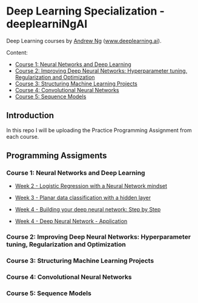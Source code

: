 # Deep Learning Specialization - deeplearniNgAI
Deep Learning courses by [Andrew Ng](http://www.andrewng.org/) (www.deeplearning.ai).

Content:
- [Course 1: Neural Networks and Deep Learning](https://www.coursera.org/learn/neural-networks-deep-learning/)
- [Course 2: Improving Deep Neural Networks: Hyperparameter tuning, Regularization and Optimization](https://www.coursera.org/learn/deep-neural-network/)
- [Course 3: Structuring Machine Learning Projects](https://www.coursera.org/learn/machine-learning-projects)
- [Course 4: Convolutional Neural Networks](https://www.coursera.org/learn/convolutional-neural-networks)
- [Course 5: Sequence Models](https://www.coursera.org/learn/nlp-sequence-models)

## Introduction
In this repo I will be uploading the Practice Programming Assignment from each course. 

## Programming Assigments
### Course 1: Neural Networks and Deep Learning
- [Week 2 - Logistic Regression with a Neural Network mindset](https://github.com/iamrosmarin/deeplearniNgAI/blob/master/01_Neural%20Networks%20and%20Deep%20Learning%20/01_Logistic_Regression_with_a_Neural_Network_mindset_v3.ipynb)

- [Week 3 - Planar data classification with a hidden layer](https://github.com/iamrosmarin/deeplearniNgAI/blob/master/01_Neural%20Networks%20and%20Deep%20Learning%20/02_Planar_data_classification_with_one_hidden_layer_v3.ipynb)

- [Week 4 - Building your deep neural network: Step by Step](https://github.com/iamrosmarin/deeplearniNgAI/blob/master/01_Neural%20Networks%20and%20Deep%20Learning%20/03_Building_your_Deep_Neural_Network_Step_by_Step_v4.ipynb)

- [Week 4 - Deep Neural Network - Application](https://github.com/iamrosmarin/deeplearniNgAI/blob/master/Course1_Neural%20Networks%20and%20Deep%20Learning%20/PA03_Deep_Neural_Network_Application_v3.ipynb)

### Course 2: Improving Deep Neural Networks: Hyperparameter tuning, Regularization and Optimization

### Course 3: Structuring Machine Learning Projects

### Course 4: Convolutional Neural Networks

### Course 5: Sequence Models

